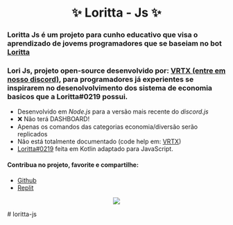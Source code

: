 <h1 align="center">✨ Loritta - Js ✨</h1>

### Loritta Js é um projeto para cunho educativo que visa o aprendizado de jovems programadores que se baseiam no bot [Loritta](https://loritta.website/br/)
### Lori Js, projeto open-source desenvolvido por: [VRTX (entre em nosso discord)](https://discord.gg/cASeerDk3X), para programadores já experientes se inspirarem no desenolvolvimento dos sistema de economia basicos que a Loritta#0219 possui.

- Desenvolvido em *Node.js* para a versão mais recente do *discord.js*
- :x: Não terá DASHBOARD!
- Apenas os comandos das categorias economia/diversão serão replicados
- Não está totalmente documentado (code help em: [VRTX](https://discord.gg/cASeerDk3X))
- [Loritta#0219](https://loritta.website/br) feita em Kotlin adaptado para JavaScript.

#### Contribua no projeto, favorite e compartilhe:
- [Github](https://github.com/vortexzjs/loritta-js)
- [Replit](https://replit.com/@yongvortex/loritta-js)

<p align="center">
<img src="https://cdn.discordapp.com/attachments/708017680677863505/709834156145770534/lori_deitada.png">
</p># loritta-js
